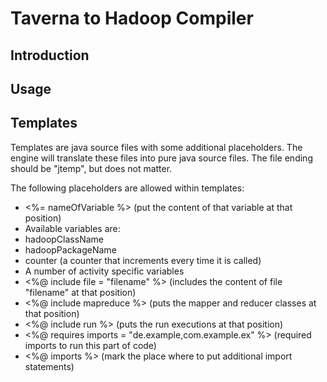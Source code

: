 # Taverna to Hadoop Compiler

## Introduction

## Usage

## Templates

Templates are java source files with some additional placeholders.
The engine will translate these files into pure java source files.
The file ending should be "jtemp", but does not matter.

The following placeholders are allowed within templates:

* <%= nameOfVariable %> (put the content of that variable at that position)
 * Available variables are:
 * hadoopClassName
 * hadoopPackageName
 * counter (a counter that increments every time it is called)
 * A number of activity specific variables
* <%@ include file = "filename" %> (includes the content of file "filename" at that position)
* <%@ include mapreduce %> (puts the mapper and reducer classes at that position)
* <%@ include run %> (puts the run executions at that position)
* <%@ requires imports = "de.example,com.example.ex" %> (required imports to run this part of code)
* <%@ imports %> (mark the place where to put additional import statements)